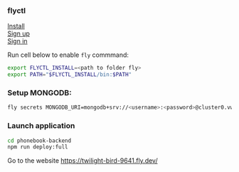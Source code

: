 ### flyctl
[Install](https://fly.io/docs/hands-on/install-flyctl/)  
[Sign up](https://fly.io/docs/hands-on/sign-up/)  
[Sign in](https://fly.io/docs/hands-on/sign-in/)  

Run cell below to enable `fly` commmand:
```bash
export FLYCTL_INSTALL=<path to folder fly>
export PATH="$FLYCTL_INSTALL/bin:$PATH"
```
### Setup MONGODB:
```bash
fly secrets MONGODB_URI=mongodb+srv://<username>:<password>@cluster0.vwz1m.mongodb.net/phonebookApp?retryWrites=true&w=majority
```

### Launch application
```bash
cd phonebook-backend
npm run deploy:full
```
Go to the website https://twilight-bird-9641.fly.dev/